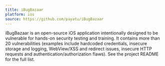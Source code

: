 ```yaml
---
title: iBugBazaar
platform: ios
source: https://github.com/payatu/iBugBazaar
---
```


iBugBazaar is an open-source iOS application intentionally designed to be vulnerable for hands-on security testing and training. It contains more than 20 vulnerabilities (examples include hardcoded credentials, insecure storage and logging, WebView/XSS and redirect issues, insecure HTTP requests and authentication/authorization flaws). See the project README for the full list.
